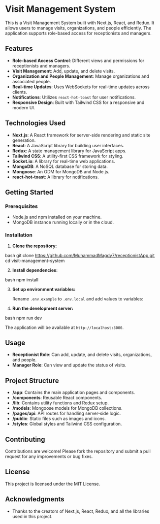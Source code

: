 # Visit Management System

This is a Visit Management System built with Next.js, React, and Redux. It allows users to manage visits, organizations, and people efficiently. The application supports role-based access for receptionists and managers.

## Features

- **Role-based Access Control**: Different views and permissions for receptionists and managers.
- **Visit Management**: Add, update, and delete visits.
- **Organization and People Management**: Manage organizations and associated people.
- **Real-time Updates**: Uses WebSockets for real-time updates across clients.
- **Notifications**: Utilizes `react-hot-toast` for user notifications.
- **Responsive Design**: Built with Tailwind CSS for a responsive and modern UI.

## Technologies Used

- **Next.js**: A React framework for server-side rendering and static site generation.
- **React**: A JavaScript library for building user interfaces.
- **Redux**: A state management library for JavaScript apps.
- **Tailwind CSS**: A utility-first CSS framework for styling.
- **Socket.io**: A library for real-time web applications.
- **MongoDB**: A NoSQL database for storing data.
- **Mongoose**: An ODM for MongoDB and Node.js.
- **react-hot-toast**: A library for notifications.

## Getting Started

### Prerequisites

- Node.js and npm installed on your machine.
- MongoDB instance running locally or in the cloud.

### Installation

1. **Clone the repository:**

bash
git clone https://github.com/MuhammadMagdy7/receptionistApp.git
cd visit-management-system


2. **Install dependencies:**

bash
npm install


3. **Set up environment variables:**

   Rename `.env.example` to `.env.local` and add values to variables:

4. **Run the development server:**

bash
npm run dev


   The application will be available at `http://localhost:3000`.

## Usage

- **Receptionist Role**: Can add, update, and delete visits, organizations, and people.
- **Manager Role**: Can view and update the status of visits.

## Project Structure

- **/app**: Contains the main application pages and components.
- **/components**: Reusable React components.
- **/lib**: Contains utility functions and Redux setup.
- **/models**: Mongoose models for MongoDB collections.
- **/pages/api**: API routes for handling server-side logic.
- **/public**: Static files such as images and icons.
- **/styles**: Global styles and Tailwind CSS configuration.

## Contributing

Contributions are welcome! Please fork the repository and submit a pull request for any improvements or bug fixes.

## License

This project is licensed under the MIT License.

## Acknowledgments

- Thanks to the creators of Next.js, React, Redux, and all the libraries used in this project.